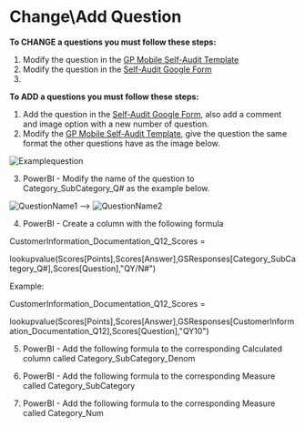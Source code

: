 # Change\Add Question

**To CHANGE a questions you must follow these steps:**
  1. Modify the question in the [GP Mobile Self-Audit Template](https://docs.google.com/spreadsheets/d/1gQK_dDIeZ1Z_eRhKFbk8r1Si3okPYFzCQvTEWvB5kzc/edit#gid=0)
  2. Modify the question in the [Self-Audit Google Form](https://docs.google.com/forms/d/1m-N2uCmuza-nMP9X3PIZB8qMbnnpd9BxMiC8mz67CuU/edit)
  3. 


**To ADD a questions you must follow these steps:**
  1. Add the question in the [Self-Audit Google Form](https://docs.google.com/forms/d/1m-N2uCmuza-nMP9X3PIZB8qMbnnpd9BxMiC8mz67CuU/edit), also add a comment and image option with a new number of question.
  2. Modify the [GP Mobile Self-Audit Template](https://docs.google.com/spreadsheets/d/1gQK_dDIeZ1Z_eRhKFbk8r1Si3okPYFzCQvTEWvB5kzc/edit#gid=0), give the question the same format the other questions have as the image below.

![Examplequestion](https://user-images.githubusercontent.com/49915213/58108420-6e367000-7bb1-11e9-8702-a270a6b0cd62.PNG)

  3. PowerBI - Modify the name of the question to Category_SubCategory_Q# as the example below. 
  
![QuestionName1](https://user-images.githubusercontent.com/49915213/58109027-75aa4900-7bb2-11e9-8add-beb483d6417d.PNG) --> ![QuestionName2](https://user-images.githubusercontent.com/49915213/58109028-75aa4900-7bb2-11e9-8a85-e6739563944b.PNG)

  4. PowerBI - Create a column with the following formula
  
 CustomerInformation_Documentation_Q12_Scores =
  
 lookupvalue(Scores[Points],Scores[Answer],GSResponses[Category_SubCategory_Q#],Scores[Question],"QY/N#")
  
  Example:
  
 CustomerInformation_Documentation_Q12_Scores = 
  
 lookupvalue(Scores[Points],Scores[Answer],GSResponses[CustomerInformation_Documentation_Q12],Scores[Question],"QY10")

  
  5. PowerBI - Add the following formula to the corresponding Calculated column called Category_SubCategory_Denom
  
  
  
  6. PowerBI - Add the following formula to the corresponding Measure called Category_SubCategory
  
  
  
  7. PowerBI - Add the following formula to the corresponding Measure called Category_Num
  
  
  
  
  
  
